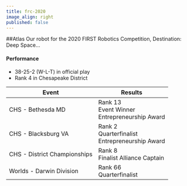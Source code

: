 ```yaml
---
title: frc-2020
image_align: right
published: false
---
```


##Atlas
Our robot for the 2020 FIRST Robotics Competition, Destination: Deep Space...

#### Performance
* 38-25-2 (W-L-T) in official play
* Rank 4 in Chesapeake District

<html>
<table class="table table-striped table-hover">
  <thead> 
    <tr>
        <th>Event</th>
        <th>Results</th>
      </tr>
    </thead>
  <tbody>
     <tr>
        <td> CHS - Bethesda MD</td>
        <td> Rank 13 <br/> Event Winner <br/> Entrepreneurship Award</td>
      </tr>
     <tr>
        <td> CHS - Blacksburg VA</td>
        <td> Rank 2 <br/> Quarterfinalist <br/> Entrepreneurship Award </td>
      </tr>
      <tr>
        <td> CHS - District Championships </td>
        <td> Rank 8 <br/> Finalist Alliance Captain <br/></td>
      </tr>
      <tr>
          <td> Worlds - Darwin Division</td>
          <td> Rank 66 <br/> Quarterfinalist </td>
      </tr>
    <tr>
  </tbody>
</table>
</html>
